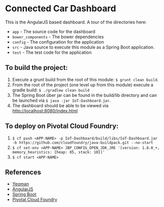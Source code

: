 # Connected Car Dashboard
This is the AngularJS based dashboard.  A tour of the directories here:

 * `app` - The source code for the dashboard
 * `bower_components` - The bower dependencies
 * `config` - The configuration for the application
 * `src` - Java source to execute this module as a Spring Boot application.
 * `test` - The test code for the application

## To build the project:

1. Execute a grunt build from the root of this module: `$ grunt clean build`.
2. From the root of the project (one level up from this module) execute a gradle build:
    `$ ./gradlew clean build`
3. The Spring Boot über jar can be found in the build/lib directory and can be launched
via `$ java -jar IoT-Dashboard.jar`.
4. The dashboard should be able to be viewed via [http://localhost:8080/index.html](http://localhost:8080/index.html)


## To deploy on Pivotal Cloud Foundry:

1. `$ cf push <APP-NAME> -p IoT-Dashboard/build/libs/IoT-Dashboard.jar -b https://github.com/cloudfoundry/java-buildpack.git --no-start`
2. `$ cf set-env <APP-NAME> JBP_CONFIG_OPEN_JDK_JRE '[version: 1.8.0_+, memory_heuristics: {heap: 85, stack: 10}]'`
3. `$ cf start <APP-NAME>`

## References
* [Yeoman](http://yeoman.io/)
* [AngularJS](https://angularjs.org/)
* [Spring Boot](https://spring.io/projects/spring-boot)
* [Pivotal Cloud Foundry](http://pivotal.io/platform-as-a-service/pivotal-cloud-foundry)
